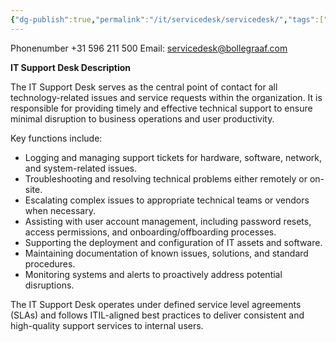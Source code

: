 ```yaml
---
{"dg-publish":true,"permalink":"/it/servicedesk/servicedesk/","tags":["servicedesk","Supportdesk","ITsupport"],"noteIcon":"default"}
---
```



Phonenumber +31 596 211 500
Email: servicedesk@bollegraaf.com 


**IT Support Desk Description**

The IT Support Desk serves as the central point of contact for all technology-related issues and service requests within the organization. It is responsible for providing timely and effective technical support to ensure minimal disruption to business operations and user productivity.

Key functions include:

- Logging and managing support tickets for hardware, software, network, and system-related issues.
- Troubleshooting and resolving technical problems either remotely or on-site.
- Escalating complex issues to appropriate technical teams or vendors when necessary.
- Assisting with user account management, including password resets, access permissions, and onboarding/offboarding processes.
- Supporting the deployment and configuration of IT assets and software.
- Maintaining documentation of known issues, solutions, and standard procedures.
- Monitoring systems and alerts to proactively address potential disruptions.
    
The IT Support Desk operates under defined service level agreements (SLAs) and follows ITIL-aligned best practices to deliver consistent and high-quality support services to internal users.